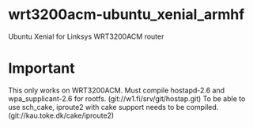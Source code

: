 # wrt3200acm-ubuntu_xenial_armhf
Ubuntu Xenial for Linksys WRT3200ACM router

# Important
This only works on WRT3200ACM.
Must compile hostapd-2.6 and wpa_supplicant-2.6 for rootfs. (git://w1.fi/srv/git/hostap.git)
To be able to use sch_cake, iproute2 with cake support needs to be compiled. (git://kau.toke.dk/cake/iproute2)
